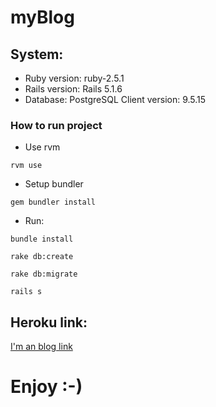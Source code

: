 # myBlog

## System:

* Ruby version: ruby-2.5.1
* Rails version: Rails 5.1.6
* Database: PostgreSQL Client version: 9.5.15

### How to run project

* Use rvm
```
rvm use
```
* Setup bundler
```
gem bundler install
```
* Run:
```
bundle install
```
```
rake db:create
```
```
rake db:migrate
```
```
rails s
```
## Heroku link:
[I'm an blog link](https://blogodialko.herokuapp.com/categories)

# Enjoy :-)
